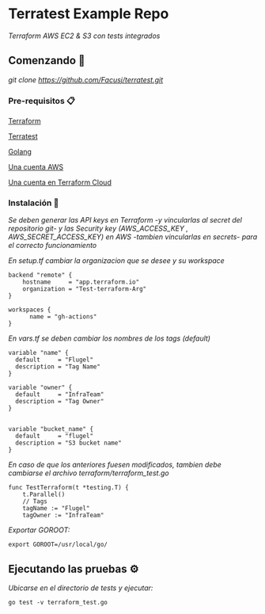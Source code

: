 # Terratest Example Repo

_Terraform AWS EC2 &amp; S3 con tests integrados_

## Comenzando 🚀

_git clone https://github.com/Facusj/terratest.git_


### Pre-requisitos 📋

[Terraform](https://www.terraform.io/downloads.html)

[Terratest](https://terratest.gruntwork.io/)

[Golang](https://golang.org/dl/)

[Una cuenta AWS](https://console.aws.amazon.com/)

[Una cuenta en Terraform Cloud](https://app.terraform.io/)

### Instalación 🔧

_Se deben generar las API keys en Terraform -y vincularlas al secret del repositorio git- y las Security key (AWS_ACCESS_KEY , AWS_SECRET_ACCESS_KEY) en AWS -tambien vincularlas en secrets- para el correcto funcionamiento_

_En setup.tf cambiar la organizacion que se desee y su workspace_

```
backend "remote" {
    hostname     = "app.terraform.io"
    organization = "Test-terraform-Arg"
}

workspaces {
      name = "gh-actions"
}
```

_En vars.tf se deben cambiar los nombres de los tags (default)_

```
variable "name" {
  default     = "Flugel"
  description = "Tag Name"
}

variable "owner" {
  default     = "InfraTeam"
  description = "Tag Owner"
}


variable "bucket_name" {
  default     = "flugel"
  description = "S3 bucket name"
}
```

_En caso de que los anteriores fuesen modificados, tambien debe cambiarse el archivo terraform/terraform_test.go_

```
func TestTerraform(t *testing.T) {
	t.Parallel()
	// Tags
	tagName := "Flugel"
	tagOwner := "InfraTeam"
```

_Exportar GOROOT:_

```
export GOROOT=/usr/local/go/
```

## Ejecutando las pruebas ⚙️

_Ubicarse en el directorio de tests y ejecutar:_

```
go test -v terraform_test.go
```